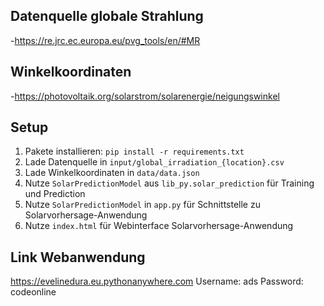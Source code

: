 ## Datenquelle globale Strahlung
-https://re.jrc.ec.europa.eu/pvg_tools/en/#MR

## Winkelkoordinaten
-https://photovoltaik.org/solarstrom/solarenergie/neigungswinkel



## Setup

1. Pakete installieren: `pip install -r requirements.txt`
2. Lade Datenquelle in `input/global_irradiation_{location}.csv`
3. Lade Winkelkoordinaten in `data/data.json`
4. Nutze `SolarPredictionModel` aus `lib_py.solar_prediction` für Training und Prediction
5. Nutze `SolarPredictionModel` in `app.py` für Schnittstelle zu Solarvorhersage-Anwendung
6. Nutze `index.html` für Webinterface Solarvorhersage-Anwendung

## Link Webanwendung
https://evelinedura.eu.pythonanywhere.com
Username: ads
Password: codeonline
